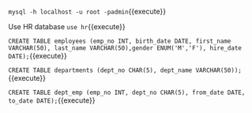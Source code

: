 
`mysql -h localhost -u root -padmin`{{execute}}

Use HR database `use hr`{{execute}}

`CREATE TABLE employees (emp_no INT, birth_date DATE, first_name VARCHAR(50), last_name VARCHAR(50),gender ENUM('M','F'), hire_date DATE);`{{execute}}

`CREATE TABLE departments (dept_no CHAR(5), dept_name VARCHAR(50));`{{execute}}

`CREATE TABLE dept_emp (emp_no INT, dept_no CHAR(5), from_date DATE, to_date DATE);`{{execute}}



